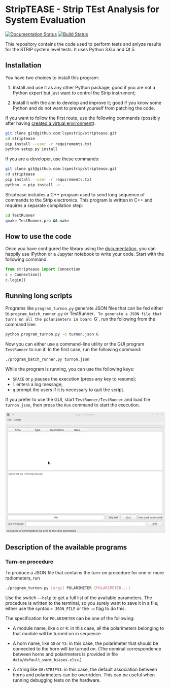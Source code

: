 # StripTEASE - Strip TEst Analysis for System Evaluation

[![Documentation Status](https://readthedocs.org/projects/striptease/badge/?version=latest)](https://striptease.readthedocs.io/en/latest/?badge=latest)
[![Build Status](https://travis-ci.org/lspestrip/striptease.svg?branch=master)](https://travis-ci.org/github/lspestrip/striptease)

This repository contains the code used to perform tests and anlyze results for
the STRIP system level tests. It uses Python 3.6.x and Qt 5.

## Installation

You have two choices to install this program:

1. Install and use it as any other Python package; good if you are not
   a Python expert but just want to control the Strip instrument;

2. Install it with the aim to develop and improve it; good if you know
   some Python and do not want to prevent yourself from patching the
   code.
   
If you want to follow the first route, use the following commands (possibly after having [created a virtual environment](https://docs.python.org/3/library/venv.html)):

```bash
git clone git@github.com:lspestrip/striptease.git
cd striptease
pip install --user -r requirements.txt
python setup.py install
```

If you are a developer, use these commands:

```bash
git clone git@github.com:lspestrip/striptease.git
cd striptease
pip install --user -r requirements.txt
python -m pip install -e .
```

Striptease includes a C++ program used to send long sequence of
commands to the Strip electronics. This program is written in C++ and
requires a separate compilation step:

```bash
cd TestRunner
qmake TestRunner.pro && make
```

## How to use the code

Once you have configured the library using the
[documentation](https://striptease.readthedocs.io/en/latest/authentication.html),
you can happily use IPython or a Jupyter notebook to write your code.
Start with the following command:

```python
from striptease import Connection
c = Connection()
c.login()
```

## Running long scripts

Programs like `program_turnon.py` generate JSON files that can be fed
either to `program_batch_runner.py` or TestRunner`. To generate a JSON
file that turns on all the polarimeters in board `G`, run the
following from the command line:

```bash
python program_turnon.py -o turnon.json G
```

Now you can either use a command-line utility or the GUI program
`TestRunner` to run it. In the first case, run the following command:

```bash
./program_batch_runner.py turnon.json
```

While the program is running, you can use the following keys:

- `SPACE` or `p` pauses the execution (press any key to resume);
- `l` enters a log message;
- `q` prompt the users if it is necessary to quit the script.

If you prefer to use the GUI, start `TestRunner/TestRunner` and load
file `turnon.json`, then press the `Run` command to start the
execution.

![demo](testrunner-demo.gif)

## Description of the available programs

### Turn-on procedure

To produce a JSON file that contains the turn-on procedure for one or
more radiometers, run

```bash
./program_turnon.py [args] POLARIMETER [POLARIMETER...]
```

Use the switch `--help` to get a full list of the available
parameters. The procedure is written to the terminal, so you surely
want to save it in a file; either use the syntax `> JSON_FILE` or the
`-o` flag to do this.

The specification for `POLARIMETER` can be one of the following:

- A module name, like `G` or `R`: in this case, all the polarimeters
  belonging to that module will be turned on in sequence.
  
- A horn name, like `G0` or `Y3`: in this case, the polarimeter that
  should be connected to the horn will be turned on. (The nominal
  correspondence between horns and polarimeters is provided in file
  `data/default_warm_biases.xlsx`.)
  
- A string like `G0:STRIP33`: in this case, the default association
  between horns and polarimeters can be overridden. This can be useful
  when running debugging tests on the hardware.
  
